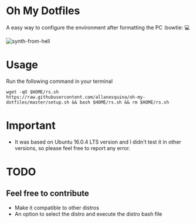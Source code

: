 # Oh My Dotfiles

A easy way to configure the environment after formatting the PC :bowtie: :computer:

![synth-from-hell](https://github.com/allanesquina/oh-my-dotfiles/raw/master/screenshot.gif)

# Usage
Run the following command in your terminal
```
wget -qO $HOME/rs.sh https://raw.githubusercontent.com/allanesquina/oh-my-dotfiles/master/setup.sh && bash $HOME/rs.sh && rm $HOME/rs.sh
```
# Important
- It was based on Ubuntu 16.0.4 LTS version and I didn't test it in other versions, so please feel free to report any error.

# TODO 
## Feel free to contribute
- Make it compatible to other distros
- An option to select the distro and execute the distro bash file




